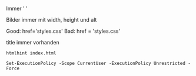 Immer ' '

Bilder immer mit width, height und alt

Good: href='styles.css'
Bad: href = 'styles.css'

title immer vorhanden

```console
htmlhint index.html
```

```console
Set-ExecutionPolicy -Scope CurrentUser -ExecutionPolicy Unrestricted -Force
```
